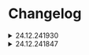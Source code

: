 # Changelog

<details>
  <summary>24.12.241930</summary>
  - Added screenshots to README.md
</details>

<details>
  <summary>24.12.241847</summary>
  - Updated mod name in Thunderstore
</details>
